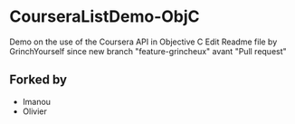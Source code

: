 # CourseraListDemo-ObjC
Demo on the use of the Coursera API in Objective C
Edit Readme file by GrinchYourself since new branch "feature-grincheux" avant "Pull request"

## Forked by
* Imanou
* Olivier

